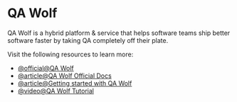 # QA Wolf

QA Wolf is a hybrid platform & service that helps software teams ship better software faster by taking QA completely off their plate.

Visit the following resources to learn more:

- [@official@QA Wolf](https://www.qawolf.com/)
- [@article@QA Wolf Official Docs](https://app.qawolf.com/docs/why-qa-wolf)
- [@article@Getting started with QA Wolf](https://app.qawolf.com/docs/create-a-test)
- [@video@QA Wolf Tutorial](https://www.youtube.com/watch?v=BRxVu0De-4k&list=PL33T95M59Kkg1zKCU5NHc2g2XYXOs3-DU)
